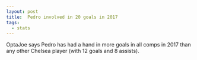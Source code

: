 ```yaml
---  
layout: post
title:  Pedro involved in 20 goals in 2017
tags:
  - stats
---
```


OptaJoe says Pedro has had a hand in more goals in all comps in 2017 than any other Chelsea player (with 12 goals and 8 assists).